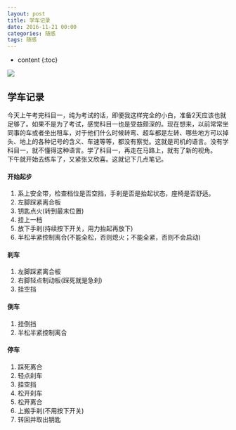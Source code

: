 ```yaml
---
layout: post
title: 学车记录
date: 2016-11-21 00:00
categories: 随感
tags: 随感
---
```


* content
{:toc}

![](https://github.com/HarmonyHu/harmonyhu.github.io/raw/master/_posts/images/drive.jpg)  

## 学车记录

今天上午考完科目一，纯为考试的话，即便我这样完全的小白，准备2天应该也就足够了。如果不是为了考试，感觉科目一也是受益颇深的。现在想来，以前常常坐同事的车或者坐出租车，对于他们什么时候转弯、超车都是左转、哪些地方可以掉头、地上的各种记号的含义、车速等等，都没有察觉。这就是司机的语言。没有学科目一，就不懂得这种语言。学了科目一，再走在马路上，就有了新的视角。  
下午就开始去练车了，又紧张又欣喜。这就记下几点笔记。  

#### 开始起步
1. 系上安全带，检查档位是否空挡，手刹是否是抬起状态，座椅是否舒适。
2. 左脚踩紧离合板
3. 钥匙点火(转到最末位置)
4. 挂上一档
5. 放下手刹(持续按下开关，用力抬起再放下)
6. 半松半紧控制离合(不能全松，否则熄火；不能全紧，否则不会启动)

#### 刹车
1. 左脚踩紧离合板
2. 右脚轻点制动板(踩死就是急刹)
3. 挂空挡

#### 倒车
1. 挂倒挡
2. 半松半紧控制离合

#### 停车
1. 踩死离合
2. 轻点刹车
3. 挂空挡
4. 松开刹车
5. 松开离合
6. 上搬手刹(不用按下开关)
7. 转回并取出钥匙
